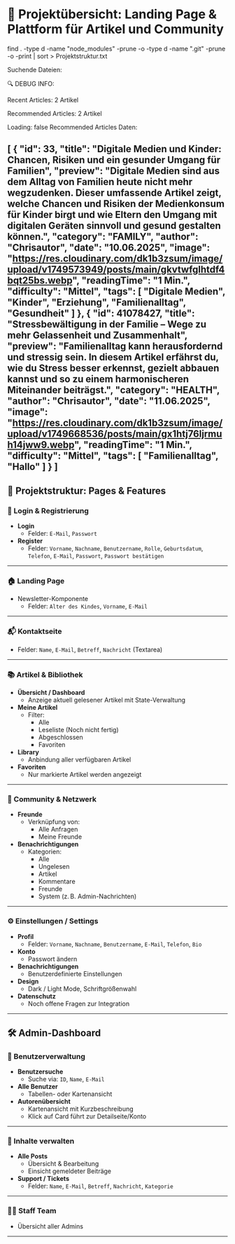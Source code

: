 # 📘 Projektübersicht: Landing Page & Plattform für Artikel und Community

find . -type d -name "node_modules" -prune -o -type d -name ".git" -prune -o -print | sort > Projektstruktur.txt



Suchende Dateien: 

🔍 DEBUG INFO:

Recent Articles: 2 Artikel

Recommended Articles: 2 Artikel

Loading: false
Recommended Articles Daten:

[
  {
    "id": 33,
    "title": "Digitale Medien und Kinder: Chancen, Risiken und ein gesunder Umgang für Familien",
    "preview": "Digitale Medien sind aus dem Alltag von Familien heute nicht mehr wegzudenken. Dieser umfassende Artikel zeigt, welche Chancen und Risiken der Medienkonsum für Kinder birgt und wie Eltern den Umgang mit digitalen Geräten sinnvoll und gesund gestalten können.",
    "category": "FAMILY",
    "author": "Chrisautor",
    "date": "10.06.2025",
    "image": "https://res.cloudinary.com/dk1b3zsum/image/upload/v1749573949/posts/main/gkvtwfglhtdf4bqt25bs.webp",
    "readingTime": "1 Min.",
    "difficulty": "Mittel",
    "tags": [
      "Digitale Medien",
      "Kinder",
      "Erziehung",
      "Familienalltag",
      "Gesundheit"
    ]
  },
  {
    "id": 41078427,
    "title": "Stressbewältigung in der Familie – Wege zu mehr Gelassenheit und Zusammenhalt",
    "preview": "Familienalltag kann herausfordernd und stressig sein. In diesem Artikel erfährst du, wie du Stress besser erkennst, gezielt abbauen kannst und so zu einem harmonischeren Miteinander beiträgst.",
    "category": "HEALTH",
    "author": "Chrisautor",
    "date": "11.06.2025",
    "image": "https://res.cloudinary.com/dk1b3zsum/image/upload/v1749668536/posts/main/gx1htj76ljrmuh14jww9.webp",
    "readingTime": "1 Min.",
    "difficulty": "Mittel",
    "tags": [
      "Familienalltag",
      "Hallo"
    ]
  }
]
---

## 📁 Projektstruktur: Pages & Features

### 🔐 Login & Registrierung
- **Login**
  - Felder: `E-Mail`, `Passwort`
- **Register**
  - Felder: `Vorname`, `Nachname`, `Benutzername`, `Rolle`, `Geburtsdatum`, `Telefon`, `E-Mail`, `Passwort`, `Passwort bestätigen`

---

### 🏠 Landing Page
- Newsletter-Komponente
  - Felder: `Alter des Kindes`, `Vorname`, `E-Mail`

---

### 📬 Kontaktseite
- Felder: `Name`, `E-Mail`, `Betreff`, `Nachricht` (Textarea)

---

### 📚 Artikel & Bibliothek
- **Übersicht / Dashboard**
  - Anzeige aktuell gelesener Artikel mit State-Verwaltung
- **Meine Artikel**
  - Filter:
    - Alle
    - Leseliste (Noch nicht fertig)
    - Abgeschlossen
    - Favoriten
- **Library**
  - Anbindung aller verfügbaren Artikel
- **Favoriten**
  - Nur markierte Artikel werden angezeigt

---

### 👥 Community & Netzwerk
- **Freunde**
  - Verknüpfung von:
    - Alle Anfragen
    - Meine Freunde
- **Benachrichtigungen**
  - Kategorien:
    - Alle
    - Ungelesen
    - Artikel
    - Kommentare
    - Freunde
    - System (z. B. Admin-Nachrichten)

---

### ⚙️ Einstellungen / Settings
- **Profil**
  - Felder: `Vorname`, `Nachname`, `Benutzername`, `E-Mail`, `Telefon`, `Bio`
- **Konto**
  - Passwort ändern
- **Benachrichtigungen**
  - Benutzerdefinierte Einstellungen
- **Design**
  - Dark / Light Mode, Schriftgrößenwahl
- **Datenschutz**
  - Noch offene Fragen zur Integration

---

## 🛠️ Admin-Dashboard

### 👤 Benutzerverwaltung
- **Benutzersuche**
  - Suche via: `ID`, `Name`, `E-Mail`
- **Alle Benutzer**
  - Tabellen- oder Kartenansicht
- **Autorenübersicht**
  - Kartenansicht mit Kurzbeschreibung
  - Klick auf Card führt zur Detailseite/Konto

---

### 📝 Inhalte verwalten
- **Alle Posts**
  - Übersicht & Bearbeitung
  - Einsicht gemeldeter Beiträge
- **Support / Tickets**
  - Felder: `Name`, `E-Mail`, `Betreff`, `Nachricht`, `Kategorie`

---

### 🧑‍💻 Staff Team
- Übersicht aller Admins

---

